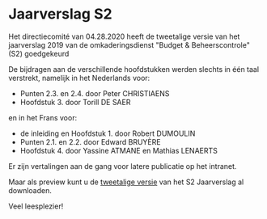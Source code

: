 <link rel="stylesheet" href="foghorn2.css">
<link rel="stylesheet" href="Ulysses.css">
<link rel="stylesheet" href="S2.css">

# Jaarverslag S2

Het directiecomité van 04.28.2020 heeft de tweetalige versie van het jaarverslag 2019 van de omkaderingsdienst "Budget & Beheerscontrole" (S2) goedgekeurd

De bijdragen aan de verschillende hoofdstukken werden slechts in één taal verstrekt, namelijk in het Nederlands voor:

* Punten 2.3. en 2.4. door Peter CHRISTIAENS
* Hoofdstuk 3. door Torill DE SAER

en in het Frans voor:

* de inleiding en Hoofdstuk 1. door Robert DUMOULIN
* Punten 2.1. en 2.2. door Edward BRUY&Egrave;RE
* Hoofdstuk 4. door Yassine ATMANE en Mathias LENAERTS

Er zijn vertalingen aan de gang voor latere publicatie op het intranet.

Maar als preview kunt u de [tweetalige versie](S2_2019_DEF.pdf) van het S2 Jaarverslag al downloaden.

Veel leesplezier!